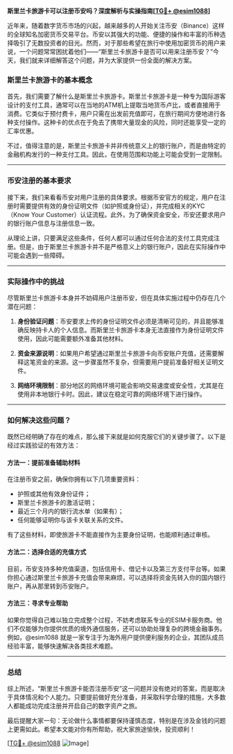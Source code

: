 **斯里兰卡旅游卡可以注册币安吗？深度解析与实操指南[[TG💪+ @esim1088](https://t.me/s/esim1088)]**

近年来，随着数字货币市场的兴起，越来越多的人开始关注币安（Binance）这样的全球知名加密货币交易平台。币安以其强大的功能、便捷的操作和丰富的币种选择吸引了无数投资者的目光。然而，对于那些希望在旅行中使用加密货币的用户来说，一个问题常常困扰着他们——“斯里兰卡旅游卡是否可以用来注册币安？”今天，我们就来详细解答这个问题，并为大家提供一份全面的解决方案。

### 斯里兰卡旅游卡的基本概念

首先，我们需要了解什么是斯里兰卡旅游卡。斯里兰卡旅游卡是一种专为国际游客设计的支付工具，通常可以在当地的ATM机上提取当地货币卢比，或者直接用于消费。它类似于预付费卡，用户只需在出发前充值即可，在旅行期间方便地进行各种支付操作。这种卡的优点在于免去了携带大量现金的风险，同时还能享受一定的汇率优惠。

不过，值得注意的是，斯里兰卡旅游卡并非传统意义上的银行账户，而是由特定的金融机构发行的一种支付工具。因此，在使用范围和功能上可能会受到一定限制。

---

### 币安注册的基本要求

接下来，我们来看看币安对用户注册的具体要求。根据币安官方的规定，用户在注册时需要提供有效的身份证明文件（如护照或身份证），并完成相关的KYC（Know Your Customer）认证流程。此外，为了确保资金安全，币安还要求用户的银行账户信息与注册信息一致。

从理论上讲，只要满足这些条件，任何人都可以通过任何合法的支付工具完成注册。但是，由于斯里兰卡旅游卡并不是严格意义上的银行账户，因此在实际操作中可能会遇到一些障碍。

---

### 实际操作中的挑战

尽管斯里兰卡旅游卡本身并不妨碍用户注册币安，但在具体实施过程中仍存在几个潜在问题：

1. **身份验证问题**：币安要求上传的身份证明文件必须是清晰可见的，并且能够准确反映持卡人的个人信息。而斯里兰卡旅游卡本身无法直接作为身份证明文件使用，因此可能需要额外准备其他材料。
   
2. **资金来源说明**：如果用户希望通过斯里兰卡旅游卡向币安账户充值，还需要解释这笔资金的来源。这一步骤虽然不复杂，但需要用户提前准备好相关证明文件。

3. **网络环境限制**：部分地区的网络环境可能会影响交易速度或安全性，尤其是在使用非本地银行卡时。因此，建议在稳定可靠的网络环境下进行操作。

---

### 如何解决这些问题？

既然已经明确了存在的难点，那么接下来就是如何克服它们的关键步骤了。以下是经过实践验证的有效方法：

#### 方法一：提前准备辅助材料
在注册币安之前，确保你拥有以下几项重要资料：
- 护照或其他有效身份证件；
- 斯里兰卡旅游卡的激活证明；
- 最近三个月内的银行流水单（如果有）；
- 任何能够证明你与该卡关联关系的文件。

有了这些材料，即使旅游卡不能直接作为主要身份证明，也能顺利通过审核。

#### 方法二：选择合适的充值方式
目前，币安支持多种充值渠道，包括信用卡、借记卡以及第三方支付平台等。如果你担心通过斯里兰卡旅游卡充值会带来麻烦，可以选择将资金先转入你的国内银行账户，再从那里转到币安账户。

#### 方法三：寻求专业帮助
如果你觉得自己难以独立完成整个过程，不妨考虑联系专业的ESIM卡服务商。他们不仅能够为你提供优质的境外通信服务，还可以协助处理复杂的跨境金融事务。例如，@esim1088 就是一家专注于为海外用户提供便利服务的企业，其团队成员经验丰富，能够快速解决各类技术难题。

---

### 总结

综上所述，“斯里兰卡旅游卡能否注册币安”这一问题并没有绝对的答案，而是取决于具体情况和个人能力。只要提前做好充分准备，并采取科学合理的措施，大多数人都能成功完成注册并开启自己的数字资产之旅。

最后提醒大家一句：无论做什么事情都要保持谨慎态度，特别是在涉及金钱的问题上更需如此。希望本文能对你有所帮助，祝大家旅途愉快，投资顺利！

[[TG💪+ @esim1088](https://t.me/s/esim1088) ![Image](https://i.postimg.cc/4NQfJmqS/Snipaste-2025-05-13-00-14-12.png)]